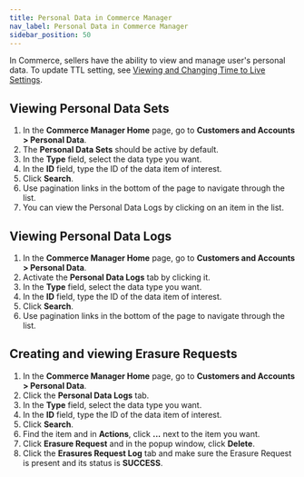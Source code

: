 ```yaml
---
title: Personal Data in Commerce Manager
nav_label: Personal Data in Commerce Manager
sidebar_position: 50
---
```


In Commerce, sellers have the ability to view and manage user's personal data. To update TTL setting, see [Viewing and Changing Time to Live Settings](/docs/global-project-settings/general-settings#viewing-and-changing-time-to-live-settings).

## Viewing Personal Data Sets

1. In the **Commerce Manager Home** page, go to **Customers and Accounts > Personal Data**.
1. The **Personal Data Sets** should be active by default.
1. In the **Type** field, select the data type you want.
1. In the **ID** field, type the ID of the data item of interest.
1. Click **Search**.
1. Use pagination links in the bottom of the page to navigate through the list.
1. You can view the Personal Data Logs by clicking on an item in the list.

## Viewing Personal Data Logs

1. In the **Commerce Manager Home** page, go to **Customers and Accounts > Personal Data**.
1. Activate the **Personal Data Logs** tab by clicking it.
1. In the **Type** field, select the data type you want.
1. In the **ID** field, type the ID of the data item of interest.
1. Click **Search**.
1. Use pagination links in the bottom of the page to navigate through the list.

## Creating and viewing Erasure Requests

1. In the **Commerce Manager Home** page, go to **Customers and Accounts > Personal Data**.
1. Click the **Personal Data Logs** tab.
1. In the **Type** field, select the data type you want.
1. In the **ID** field, type the ID of the data item of interest.
1. Click **Search**.
1. Find the item and in **Actions**, click **...** next to the item you want.
1. Click **Erasure Request** and in the popup window, click **Delete**.
1. Click the **Erasures Request Log** tab and make sure the Erasure Request is present and its status is **SUCCESS**.

